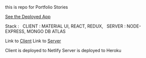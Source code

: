 this is repo for Portfolio Stories

[See the Deployed App](https://github.com/vincentiusronalto/portfolio-stories-client)
&nbsp;


Stack : 
&nbsp;
CLIENT : MATERIAL UI, REACT, REDUX, 
&nbsp;
SERVER : NODE-EXPRESS, MONGO DB ATLAS

Link to 
[Client](https://github.com/vincentiusronalto/portfolio-stories-client)
Link to
[Server](https://github.com/vincentiusronalto/portfolio-stories-server)

Client is deployed to Netlify
Server is deployed to Heroku
